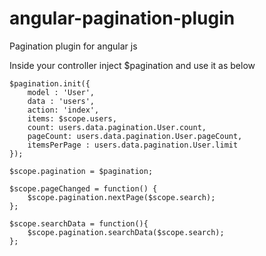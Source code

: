 # angular-pagination-plugin
Pagination plugin for angular js

Inside your controller inject $pagination and use it as below

```
$pagination.init({
    model : 'User',
    data : 'users',
    action: 'index',
    items: $scope.users,
    count: users.data.pagination.User.count,
    pageCount: users.data.pagination.User.pageCount,
    itemsPerPage : users.data.pagination.User.limit
});

$scope.pagination = $pagination;

$scope.pageChanged = function() {
    $scope.pagination.nextPage($scope.search);
};

$scope.searchData = function(){
    $scope.pagination.searchData($scope.search);
};
```
